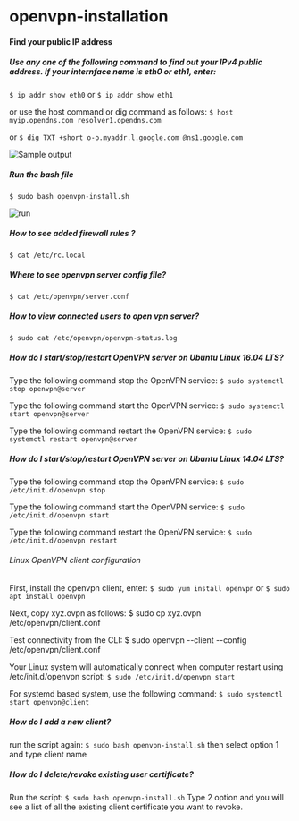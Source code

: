 # openvpn-installation

#### Find your public IP address

##### Use any one of the following command to find out your IPv4 public address. If your internface name is eth0 or eth1, enter:
`$ ip addr show eth0`
or
`$ ip addr show eth1`

or use the host command or dig command as follows:
`$ host myip.opendns.com resolver1.opendns.com`

or
`$ dig TXT +short o-o.myaddr.l.google.com @ns1.google.com`


![Sample output](https://www.cyberciti.biz/media/new/faq/2016/06/my-public-ip.jpg)


##### Run the bash file
`$ sudo bash openvpn-install.sh`


![run](https://www.cyberciti.biz/media/new/faq/2016/06/openvpn-setup.jpg)



##### How to see added firewall rules ?
`$ cat /etc/rc.local`

##### Where to see openvpn server config file?
`$ cat /etc/openvpn/server.conf`

##### How to view connected users to open vpn server?
`$ sudo cat /etc/openvpn/openvpn-status.log`

##### How do I start/stop/restart OpenVPN server on Ubuntu Linux 16.04 LTS?

Type the following command stop the OpenVPN service:
`$ sudo systemctl stop openvpn@server`

Type the following command start the OpenVPN service:
`$ sudo systemctl start openvpn@server`

Type the following command restart the OpenVPN service:
`$ sudo systemctl restart openvpn@server`

##### How do I start/stop/restart OpenVPN server on Ubuntu Linux 14.04 LTS?

Type the following command stop the OpenVPN service:
`$ sudo /etc/init.d/openvpn stop`

Type the following command start the OpenVPN service:
`$ sudo /etc/init.d/openvpn start`

Type the following command restart the OpenVPN service:
`$ sudo /etc/init.d/openvpn restart`

###### Linux OpenVPN client configuration

First, install the openvpn client, enter:
`$ sudo yum install openvpn`
or
`$ sudo apt install openvpn`

Next, copy xyz.ovpn as follows:
$ sudo cp xyz.ovpn /etc/openvpn/client.conf

Test connectivity from the CLI:
$ sudo openvpn --client --config /etc/openvpn/client.conf

Your Linux system will automatically connect when computer restart using /etc/init.d/openvpn script:
`$ sudo /etc/init.d/openvpn start`

For systemd based system, use the following command:
`$ sudo systemctl start openvpn@client`

##### How do I add a new client?
run the script again:
`$ sudo bash openvpn-install.sh`
then select option 1 and type client name

##### How do I delete/revoke existing user certificate?
Run the script:
`$ sudo bash openvpn-install.sh`
Type 2 option and you will see a list of all the existing client certificate you want to revoke.
